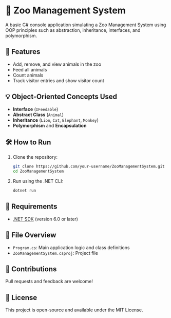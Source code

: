 # 🦁 Zoo Management System

A basic C# console application simulating a Zoo Management System using OOP principles such as abstraction, inheritance, interfaces, and polymorphism.

## 🚀 Features

- Add, remove, and view animals in the zoo
- Feed all animals
- Count animals
- Track visitor entries and show visitor count

## 💡 Object-Oriented Concepts Used

- **Interface** (`IFeedable`)
- **Abstract Class** (`Animal`)
- **Inheritance** (`Lion`, `Cat`, `Elephant`, `Monkey`)
- **Polymorphism** and **Encapsulation**

## 🛠 How to Run

1. Clone the repository:
    ```bash
    git clone https://github.com/your-username/ZooManagementSystem.git
    cd ZooManagementSystem
    ```

2. Run using the .NET CLI:
    ```bash
    dotnet run
    ```

## 🧪 Requirements

- [.NET SDK](https://dotnet.microsoft.com/en-us/download) (version 6.0 or later)

## 📂 File Overview

- `Program.cs`: Main application logic and class definitions
- `ZooManagementSystem.csproj`: Project file

## 🙌 Contributions

Pull requests and feedback are welcome!

## 📄 License

This project is open-source and available under the MIT License.
